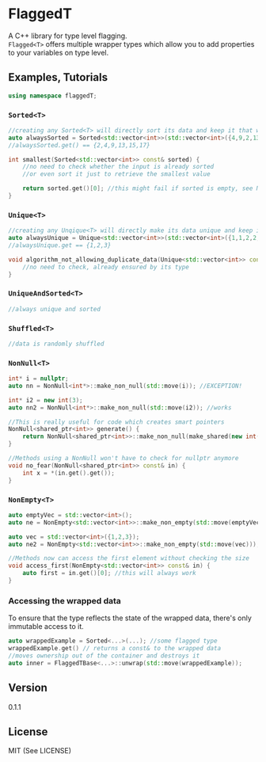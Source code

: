 FlaggedT
==========
A C++ library for type level flagging.  
`Flagged<T>` offers multiple wrapper types which allow you to add properties to your variables on type level.    


Examples, Tutorials
---------------------
```cpp
using namespace flaggedT;
```

### `Sorted<T>`

```cpp
//creating any Sorted<T> will directly sort its data and keep it that way
auto alwaysSorted = Sorted<std::vector<int>>(std::vector<int>({4,9,2,13,15,17}));
//alwaysSorted.get() == {2,4,9,13,15,17}

int smallest(Sorted<std::vector<int>> const& sorted) {
    //no need to check whether the input is already sorted
    //or even sort it just to retrieve the smallest value

    return sorted.get()[0]; //this might fail if sorted is empty, see NonEmpty
}
```

### `Unique<T>`

```cpp
//creating any Unqique<T> will directly make its data unique and keep it that way
auto alwaysUnique = Unique<std::vector<int>>(std::vector<int>({1,1,2,2,3,3}));
//alwaysUnique.get == {1,2,3}

void algorithm_not_allowing_duplicate_data(Unique<std::vector<int>> const& unique) {
    //no need to check, already ensured by its type
}
```

### `UniqueAndSorted<T>`

```cpp
//always unique and sorted
```

### `Shuffled<T>`

```cpp
//data is randomly shuffled
```

### `NonNull<T>`

```cpp
int* i = nullptr;
auto nn = NonNull<int*>::make_non_null(std::move(i)); //EXCEPTION!

int* i2 = new int(3);
auto nn2 = NonNull<int*>::make_non_null(std::move(i2)); //works

//This is really useful for code which creates smart pointers
NonNull<shared_ptr<int>> generate() {
    return NonNull<shared_ptr<int>>::make_non_null(make_shared(new int(3)));
}

//Methods using a NonNull won't have to check for nullptr anymore
void no_fear(NonNull<shared_ptr<int>> const& in) {
    int x = *(in.get().get());
}

```

### `NonEmpty<T>`
```cpp
auto emptyVec = std::vector<int>();
auto ne = NonEmpty<std::vector<int>>::make_non_empty(std::move(emptyVec))); //EXCEPTION

auto vec = std::vector<int>({1,2,3});
auto ne2 = NonEmpty<std::vector<int>>::make_non_empty(std::move(vec))); //works just fine

//Methods now can access the first element without checking the size
void access_first(NonEmpty<std::vector<int>> const& in) {
    auto first = in.get()[0]; //this will always work
}

```

### Accessing the wrapped data

To ensure that the type reflects the state of the wrapped data, there's only immutable access to it.  
```cpp
auto wrappedExample = Sorted<...>(...); //some flagged type
wrappedExample.get() // returns a const& to the wrapped data
//moves ownership out of the container and destroys it
auto inner = FlaggedTBase<...>::unwrap(std::move(wrappedExample));
```

Version
-------
0.1.1

License
------
MIT (See LICENSE)
